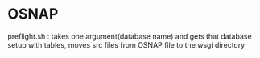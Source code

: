 # OSNAP
preflight.sh : takes one argument(database name) and gets that database 
setup with tables, moves src files from OSNAP file to the wsgi directory
